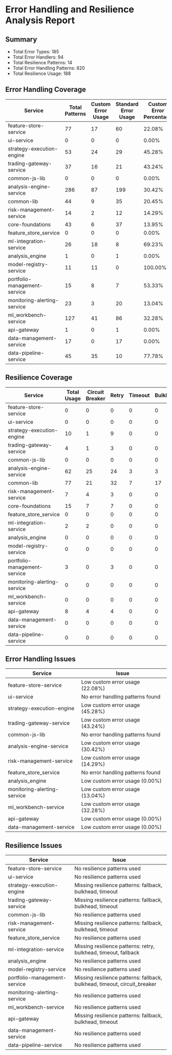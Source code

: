# Error Handling and Resilience Analysis Report

## Summary

- Total Error Types: 185
- Total Error Handlers: 94
- Total Resilience Patterns: 14
- Total Error Handling Patterns: 820
- Total Resilience Usage: 188

## Error Handling Coverage

| Service | Total Patterns | Custom Error Usage | Standard Error Usage | Custom Error Percentage |
|---------|---------------|-------------------|---------------------|-------------------------|
| feature-store-service | 77 | 17 | 60 | 22.08% |
| ui-service | 0 | 0 | 0 | 0.00% |
| strategy-execution-engine | 53 | 24 | 29 | 45.28% |
| trading-gateway-service | 37 | 16 | 21 | 43.24% |
| common-js-lib | 0 | 0 | 0 | 0.00% |
| analysis-engine-service | 286 | 87 | 199 | 30.42% |
| common-lib | 44 | 9 | 35 | 20.45% |
| risk-management-service | 14 | 2 | 12 | 14.29% |
| core-foundations | 43 | 6 | 37 | 13.95% |
| feature_store_service | 0 | 0 | 0 | 0.00% |
| ml-integration-service | 26 | 18 | 8 | 69.23% |
| analysis_engine | 1 | 0 | 1 | 0.00% |
| model-registry-service | 11 | 11 | 0 | 100.00% |
| portfolio-management-service | 15 | 8 | 7 | 53.33% |
| monitoring-alerting-service | 23 | 3 | 20 | 13.04% |
| ml_workbench-service | 127 | 41 | 86 | 32.28% |
| api-gateway | 1 | 0 | 1 | 0.00% |
| data-management-service | 17 | 0 | 17 | 0.00% |
| data-pipeline-service | 45 | 35 | 10 | 77.78% |

## Resilience Coverage

| Service | Total Usage | Circuit Breaker | Retry | Timeout | Bulkhead | Fallback |
|---------|-------------|----------------|-------|---------|----------|----------|
| feature-store-service | 0 | 0 | 0 | 0 | 0 | 0 |
| ui-service | 0 | 0 | 0 | 0 | 0 | 0 |
| strategy-execution-engine | 10 | 1 | 9 | 0 | 0 | 0 |
| trading-gateway-service | 4 | 1 | 3 | 0 | 0 | 0 |
| common-js-lib | 0 | 0 | 0 | 0 | 0 | 0 |
| analysis-engine-service | 62 | 25 | 24 | 3 | 3 | 7 |
| common-lib | 77 | 21 | 32 | 7 | 17 | 0 |
| risk-management-service | 7 | 4 | 3 | 0 | 0 | 0 |
| core-foundations | 15 | 7 | 7 | 0 | 0 | 1 |
| feature_store_service | 0 | 0 | 0 | 0 | 0 | 0 |
| ml-integration-service | 2 | 2 | 0 | 0 | 0 | 0 |
| analysis_engine | 0 | 0 | 0 | 0 | 0 | 0 |
| model-registry-service | 0 | 0 | 0 | 0 | 0 | 0 |
| portfolio-management-service | 3 | 0 | 3 | 0 | 0 | 0 |
| monitoring-alerting-service | 0 | 0 | 0 | 0 | 0 | 0 |
| ml_workbench-service | 0 | 0 | 0 | 0 | 0 | 0 |
| api-gateway | 8 | 4 | 4 | 0 | 0 | 0 |
| data-management-service | 0 | 0 | 0 | 0 | 0 | 0 |
| data-pipeline-service | 0 | 0 | 0 | 0 | 0 | 0 |

## Error Handling Issues

| Service | Issue |
|---------|-------|
| feature-store-service | Low custom error usage (22.08%) |
| ui-service | No error handling patterns found |
| strategy-execution-engine | Low custom error usage (45.28%) |
| trading-gateway-service | Low custom error usage (43.24%) |
| common-js-lib | No error handling patterns found |
| analysis-engine-service | Low custom error usage (30.42%) |
| risk-management-service | Low custom error usage (14.29%) |
| feature_store_service | No error handling patterns found |
| analysis_engine | Low custom error usage (0.00%) |
| monitoring-alerting-service | Low custom error usage (13.04%) |
| ml_workbench-service | Low custom error usage (32.28%) |
| api-gateway | Low custom error usage (0.00%) |
| data-management-service | Low custom error usage (0.00%) |

## Resilience Issues

| Service | Issue |
|---------|-------|
| feature-store-service | No resilience patterns used |
| ui-service | No resilience patterns used |
| strategy-execution-engine | Missing resilience patterns: fallback, bulkhead, timeout |
| trading-gateway-service | Missing resilience patterns: fallback, bulkhead, timeout |
| common-js-lib | No resilience patterns used |
| risk-management-service | Missing resilience patterns: fallback, bulkhead, timeout |
| feature_store_service | No resilience patterns used |
| ml-integration-service | Missing resilience patterns: retry, bulkhead, timeout, fallback |
| analysis_engine | No resilience patterns used |
| model-registry-service | No resilience patterns used |
| portfolio-management-service | Missing resilience patterns: fallback, bulkhead, timeout, circuit_breaker |
| monitoring-alerting-service | No resilience patterns used |
| ml_workbench-service | No resilience patterns used |
| api-gateway | Missing resilience patterns: fallback, bulkhead, timeout |
| data-management-service | No resilience patterns used |
| data-pipeline-service | No resilience patterns used |
